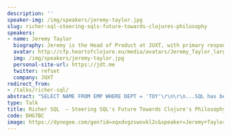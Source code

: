 ```yaml
---
description: ''
speaker-img: /img/speakers/jeremy-taylor.jpg
slug: richer-sql-steering-sqls-future-towards-clojures-philosophy
speakers:
- name: Jeremy Taylor
  biography: Jeremy is the Head of Product at JUXT, with primary responsibility for XTDB. Jeremy has been digging into databases and "tools for thought" for much of his career. He was initially drawn to Clojure for the Datalog, but stayed for the parens.
  avatar: http://cfp.heartofclojure.eu/media/avatars/Jeremy_Taylor_large_Q3rolwc.jpg
  img: /img/speakers/jeremy-taylor.jpg
  personal-site-url: https://jdt.me
  twitter: refset
  company: JUXT
redirect_from:
- /talks/richer-sql/
abstract: "SELECT NAME FROM EMP WHERE DEPT = 'TOY'\r\n\r\n...SQL has been celebrating its 50th birthday this year, and this original query still runs flawlessly across countless implementations - an impressive milestone in the world of software that nobody could have predicted back in 1974. SQL is the most potent example of declarative programming and backwards compatibility.\r\n\r\nHowever SQL's continued dominance and legacy has not been without significant downsides. Mountains of complexity has been built, and continues to be built, upon its sprawling, anachronistic designs.\r\n\r\nIn search of some antidote to SQL's myriad issues the Clojure community has always been a vibrant melting pot of visions and attempts to tame SQL or surpass it entirely.\r\n\r\nThe XTDB team has spent the past 3 years working on _evolving_ SQL to make it more compatible with Clojure's philosophy and in this talk we will take a tour through how this is achieved and where it might lead."
type: Talk
title: Richer SQL  — Steering SQL's Future Towards Clojure's Philosophy
code: DHG7BC
image: https://dynogee.com/gen?id=xqxdvgzswovkl2c&speaker=Jeremy+Taylor+%28JUXT%29&title=Richer+SQL++%E2%80%94+Steering+SQL%27s+Future+Towards+Clojure%27s+Philosophy&type=Talk&img=https%3A//2024.heartofclojure.eu/img/speakers/jeremy-taylor.jpg%3Fv%3D1725345459215
---
```

